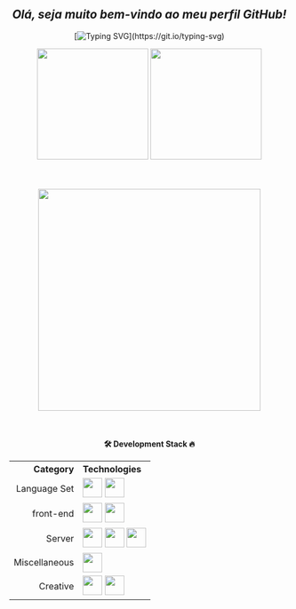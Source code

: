 <div align="center">

## _Olá, seja muito bem-vindo ao meu perfil GitHub!_

[![Typing SVG](https://readme-typing-svg.herokuapp.com/?color=b1633f&size=35&center=true&vCenter=true&width=1000&lines=Be+Welcome!)](https://git.io/typing-svg)

</div>

 <div align="center">
    <img src="https://github-readme-streak-stats.herokuapp.com/?user=Alexandrefelix07&theme=dark&hide_border=true" style="max-width: 400px; height: 200px; pointer-events: none;">
    <img src="https://github-readme-stats.vercel.app/api/top-langs/?username=Alexandrefelix07&layout=compact&langs_count=7&theme=dark&hide_border=true" style="max-width: 400px; height: 200px; pointer-events: none;">
</div>

<div align="center" style="margin-top: 50px;">
  <a href="https://github.com/ashutosh00710/github-readme-activity-graph">
    <img src="https://github-readme-activity-graph.vercel.app/graph?username=Alexandrefelix07&bg_color=262627&color=bd9914&line=b0bb63&point=e00000&area=true&hide_border=true" style="max-width: 800px; height: 400px;">
  </a>
</div>

<footer style="margin-top: 50px;">
    <div align="center">
        <b>🛠️ Development Stack 🔥</b>
        <table>
          <tr>
            <th align="right">Category</th>
            <th align="left">Technologies</th>
          </tr>
          <tr>
            <td align="right">Language Set</td>
            <td>
              <img src="https://skillicons.dev/icons?i=js,nodejs,dotnet,cpp,php,java,cs,c" height="35px"/>
              <img src="https://img.icons8.com/color/48/000000/delphi-ide.png" height="35px"/>
            </td>
          </tr>
          <tr>
            <td align="right">front-end</td>
            <td>
              <img src="https://img.icons8.com/color/48/000000/salesforce.png" height="35px"/>
              <img src="https://skillicons.dev/icons?i=flutter,dart,html,css" height="35px"/>
            </td>
          </tr>
          <tr>
            <td align="right">Server</td>
            <td>
              <img src="https://skillicons.dev/icons?i=mysql,postgres,docker" height="35px"/>
              <img src="https://img.icons8.com/color/48/000000/oracle-logo.png" height="35px"/>
              <img src="https://img.icons8.com/color/48/000000/microsoft-sql-server.png" height="35px"/>
            </td>
          </tr>
          <tr>
            <td align="right">Miscellaneous</td>
            <td>
              <img src="https://skillicons.dev/icons?i=linux,bash,git,github,powershell,vscode,visualstudio,postman,azure,aws,npm" height="35px"/>
            </td>
          </tr>
          <tr>
            <td align="right">Creative</td>
            <td>
              <img src="https://skillicons.dev/icons?i=ps" height="35px"/>
              <img src="https://img.icons8.com/color/48/000000/coreldraw.png" height="35px"/>
            </td>
          </tr>
        </table>
    </div>


</footer>
